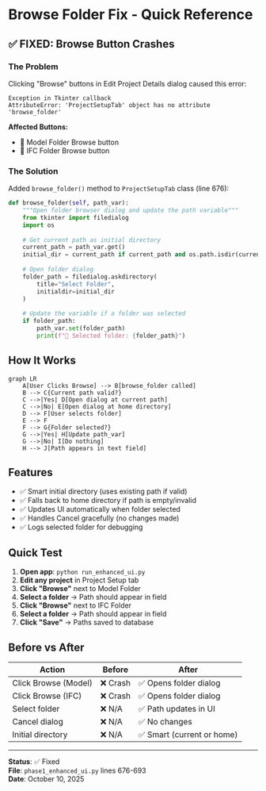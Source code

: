 # Browse Folder Fix - Quick Reference

## ✅ FIXED: Browse Button Crashes

### The Problem
Clicking "Browse" buttons in Edit Project Details dialog caused this error:

```
Exception in Tkinter callback
AttributeError: 'ProjectSetupTab' object has no attribute 'browse_folder'
```

**Affected Buttons:**
- 📁 Model Folder Browse button
- 📁 IFC Folder Browse button

### The Solution
Added `browse_folder()` method to `ProjectSetupTab` class (line 676):

```python
def browse_folder(self, path_var):
    """Open folder browser dialog and update the path variable"""
    from tkinter import filedialog
    import os
    
    # Get current path as initial directory
    current_path = path_var.get()
    initial_dir = current_path if current_path and os.path.isdir(current_path) else os.path.expanduser("~")
    
    # Open folder dialog
    folder_path = filedialog.askdirectory(
        title="Select Folder",
        initialdir=initial_dir
    )
    
    # Update the variable if a folder was selected
    if folder_path:
        path_var.set(folder_path)
        print(f"📁 Selected folder: {folder_path}")
```

## How It Works

```mermaid
graph LR
    A[User Clicks Browse] --> B[browse_folder called]
    B --> C{Current path valid?}
    C -->|Yes| D[Open dialog at current path]
    C -->|No| E[Open dialog at home directory]
    D --> F[User selects folder]
    E --> F
    F --> G{Folder selected?}
    G -->|Yes| H[Update path_var]
    G -->|No| I[Do nothing]
    H --> J[Path appears in text field]
```

## Features
- ✅ Smart initial directory (uses existing path if valid)
- ✅ Falls back to home directory if path is empty/invalid
- ✅ Updates UI automatically when folder selected
- ✅ Handles Cancel gracefully (no changes made)
- ✅ Logs selected folder for debugging

## Quick Test

1. **Open app**: `python run_enhanced_ui.py`
2. **Edit any project** in Project Setup tab
3. **Click "Browse"** next to Model Folder
4. **Select a folder** → Path should appear in field
5. **Click "Browse"** next to IFC Folder
6. **Select a folder** → Path should appear in field
7. **Click "Save"** → Paths saved to database

## Before vs After

| Action | Before | After |
|--------|--------|-------|
| Click Browse (Model) | ❌ Crash | ✅ Opens folder dialog |
| Click Browse (IFC) | ❌ Crash | ✅ Opens folder dialog |
| Select folder | ❌ N/A | ✅ Path updates in UI |
| Cancel dialog | ❌ N/A | ✅ No changes |
| Initial directory | ❌ N/A | ✅ Smart (current or home) |

---

**Status**: ✅ Fixed  
**File**: `phase1_enhanced_ui.py` lines 676-693  
**Date**: October 10, 2025

